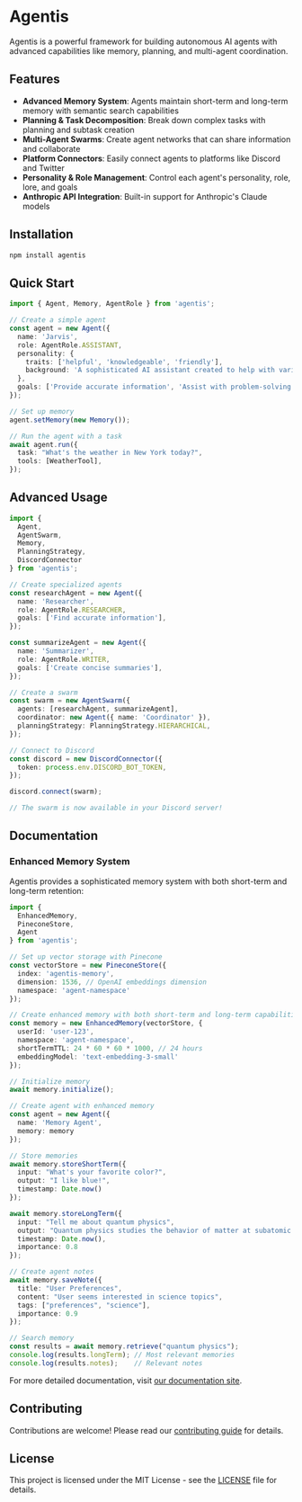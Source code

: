 # Agentis

Agentis is a powerful framework for building autonomous AI agents with advanced capabilities like memory, planning, and multi-agent coordination.

## Features

- **Advanced Memory System**: Agents maintain short-term and long-term memory with semantic search capabilities
- **Planning & Task Decomposition**: Break down complex tasks with planning and subtask creation
- **Multi-Agent Swarms**: Create agent networks that can share information and collaborate
- **Platform Connectors**: Easily connect agents to platforms like Discord and Twitter
- **Personality & Role Management**: Control each agent's personality, role, lore, and goals
- **Anthropic API Integration**: Built-in support for Anthropic's Claude models

## Installation

```bash
npm install agentis
```

## Quick Start

```typescript
import { Agent, Memory, AgentRole } from 'agentis';

// Create a simple agent
const agent = new Agent({
  name: 'Jarvis',
  role: AgentRole.ASSISTANT,
  personality: {
    traits: ['helpful', 'knowledgeable', 'friendly'],
    background: 'A sophisticated AI assistant created to help with various tasks.'
  },
  goals: ['Provide accurate information', 'Assist with problem-solving'],
});

// Set up memory
agent.setMemory(new Memory());

// Run the agent with a task
await agent.run({
  task: "What's the weather in New York today?",
  tools: [WeatherTool],
});
```

## Advanced Usage

```typescript
import { 
  Agent, 
  AgentSwarm, 
  Memory, 
  PlanningStrategy, 
  DiscordConnector 
} from 'agentis';

// Create specialized agents
const researchAgent = new Agent({
  name: 'Researcher',
  role: AgentRole.RESEARCHER,
  goals: ['Find accurate information'],
});

const summarizeAgent = new Agent({
  name: 'Summarizer',
  role: AgentRole.WRITER,
  goals: ['Create concise summaries'],
});

// Create a swarm
const swarm = new AgentSwarm({
  agents: [researchAgent, summarizeAgent],
  coordinator: new Agent({ name: 'Coordinator' }),
  planningStrategy: PlanningStrategy.HIERARCHICAL,
});

// Connect to Discord
const discord = new DiscordConnector({
  token: process.env.DISCORD_BOT_TOKEN,
});

discord.connect(swarm);

// The swarm is now available in your Discord server!
```

## Documentation

### Enhanced Memory System

Agentis provides a sophisticated memory system with both short-term and long-term retention:

```typescript
import { 
  EnhancedMemory, 
  PineconeStore, 
  Agent
} from 'agentis';

// Set up vector storage with Pinecone
const vectorStore = new PineconeStore({
  index: 'agentis-memory',
  dimension: 1536, // OpenAI embeddings dimension
  namespace: 'agent-namespace'
});

// Create enhanced memory with both short-term and long-term capabilities
const memory = new EnhancedMemory(vectorStore, {
  userId: 'user-123',
  namespace: 'agent-namespace',
  shortTermTTL: 24 * 60 * 60 * 1000, // 24 hours
  embeddingModel: 'text-embedding-3-small'
});

// Initialize memory
await memory.initialize();

// Create agent with enhanced memory
const agent = new Agent({
  name: 'Memory Agent',
  memory: memory
});

// Store memories
await memory.storeShortTerm({
  input: "What's your favorite color?",
  output: "I like blue!",
  timestamp: Date.now()
});

await memory.storeLongTerm({
  input: "Tell me about quantum physics",
  output: "Quantum physics studies the behavior of matter at subatomic scales...",
  timestamp: Date.now(),
  importance: 0.8
});

// Create agent notes
await memory.saveNote({
  title: "User Preferences",
  content: "User seems interested in science topics",
  tags: ["preferences", "science"],
  importance: 0.9
});

// Search memory
const results = await memory.retrieve("quantum physics");
console.log(results.longTerm); // Most relevant memories
console.log(results.notes);    // Relevant notes
```

For more detailed documentation, visit [our documentation site](#).

## Contributing

Contributions are welcome! Please read our [contributing guide](CONTRIBUTING.md) for details.

## License

This project is licensed under the MIT License - see the [LICENSE](LICENSE) file for details.